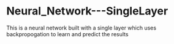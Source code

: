 # Neural_Network---SingleLayer
This is a neural network built with a single layer which uses backpropogation to learn and predict the results
